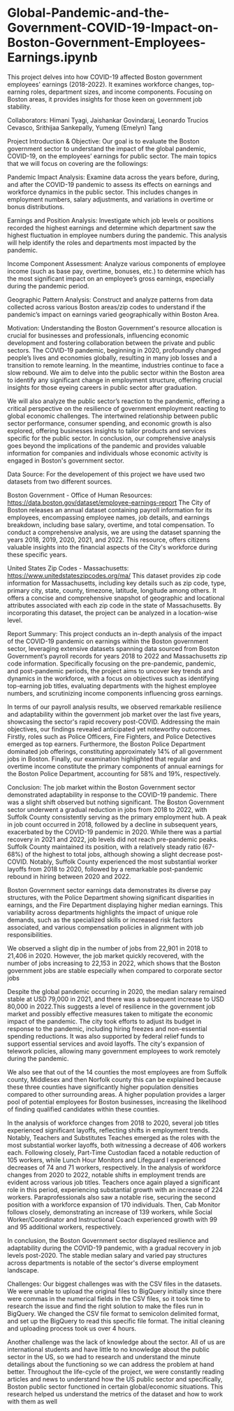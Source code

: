 # Global-Pandemic-and-the-Government-COVID-19-Impact-on-Boston-Government-Employees-Earnings.ipynb
This project delves into how COVID-19 affected Boston government employees' earnings (2018-2022). It examines workforce changes, top-earning roles, department sizes, and income components. Focusing on Boston areas, it provides insights for those keen on government job stability.


Collaborators: Himani Tyagi, Jaishankar Govindaraj, Leonardo Trucios Cevasco, Srithijaa Sankepally, Yumeng (Emelyn) Tang

Project Introduction & Objective: Our goal is to evaluate the Boston government sector to understand the impact of the global pandemic, COVID-19, on the employees’ earnings for public sector. The main topics that we will focus on covering are the followings:

Pandemic Impact Analysis: Examine data across the years before, during, and after the COVID-19 pandemic to assess its effects on earnings and workforce dynamics in the public sector. This includes changes in employment numbers, salary adjustments, and variations in overtime or bonus distributions.

Earnings and Position Analysis: Investigate which job levels or positions recorded the highest earnings and determine which department saw the highest fluctuation in employee numbers during the pandemic. This analysis will help identify the roles and departments most impacted by the pandemic.

Income Component Assessment: Analyze various components of employee income (such as base pay, overtime, bonuses, etc.) to determine which has the most significant impact on an employee’s gross earnings, especially during the pandemic period.

Geographic Pattern Analysis: Construct and analyze patterns from data collected across various Boston areas/zip codes to understand if the pandemic’s impact on earnings varied geographically within Boston Area.

Motivation: Understanding the Boston Government's resource allocation is crucial for businesses and professionals, influencing economic development and fostering collaboration between the private and public sectors. The COVID-19 pandemic, beginning in 2020, profoundly changed people’s lives and economies globally, resulting in many job losses and a transition to remote learning. In the meantime, industries continue to face a slow rebound. We aim to delve into the public sector within the Boston area to identify any significant change in employment structure, offering crucial insights for those eyeing careers in public sector after graduation.

We will also analyze the public sector’s reaction to the pandemic, offering a critical perspective on the resilience of government employment reacting to global economic challenges. The intertwined relationship between public sector performance, consumer spending, and economic growth is also explored, offering businesses insights to tailor products and services specific for the public sector. In conclusion, our comprehensive analysis goes beyond the implications of the pandemic and provides valuable information for companies and individuals whose economic activity is engaged in Boston's government sector.

Data Source: For the developement of this project we have used two datasets from two different sources.

Boston Government - Office of Human Resources: https://data.boston.gov/dataset/employee-earnings-report
The City of Boston releases an annual dataset containing payroll information for its employees, encompassing employee names, job details, and earnings breakdown, including base salary, overtime, and total compensation. To conduct a comprehensive analysis, we are using the dataset spanning the years 2018, 2019, 2020, 2021, and 2022. This resource, offers citizens valuable insights into the financial aspects of the City's workforce during these specific years.

United States Zip Codes - Massachusetts: https://www.unitedstateszipcodes.org/ma/
This dataset provides zip code information for Massachusetts, including key details such as zip code, type, primary city, state, county, timezone, latitude, longitude among others. It offers a concise and comprehensive snapshot of geographic and locational attributes associated with each zip code in the state of Massachusetts. By incorporating this dataset, the project can be analyzed in a location-wise level.

Report Summary: This project conducts an in-depth analysis of the impact of the COVID-19 pandemic on earnings within the Boston government sector, leveraging extensive datasets spanning data sourced from Boston Government’s payroll records for years 2018 to 2022 and Massachusetts zip code information. Specifically focusing on the pre-pandemic, pandemic, and post-pandemic periods, the project aims to uncover key trends and dynamics in the workforce, with a focus on objectives such as identifying top-earning job titles, evaluating departments with the highest employee numbers, and scrutinizing income components influencing gross earnings.

In terms of our payroll analysis results, we observed remarkable resilience and adaptability within the government job market over the last five years, showcasing the sector's rapid recovery post-COVID. Addressing the main objectives, our findings revealed anticipated yet noteworthy outcomes. Firstly, roles such as Police Officers, Fire Fighters, and Police Detectives emerged as top earners. Furthermore, the Boston Police Department dominated job offerings, constituting approximately 14% of all government jobs in Boston. Finally, our examination highlighted that regular and overtime income constitute the primary components of annual earnings for the Boston Police Department, accounting for 58% and 19%, respectively.

Conclusion:
The job market within the Boston Government sector demonstrated adaptability in response to the COVID-19 pandemic. There was a slight shift observed but nothing significant. The Boston Government sector underwent a gradual reduction in jobs from 2018 to 2022, with Suffolk County consistently serving as the primary employment hub. A peak in job count occurred in 2018, followed by a decline in subsequent years, exacerbated by the COVID-19 pandemic in 2020. While there was a partial recovery in 2021 and 2022, job levels did not reach pre-pandemic peaks. Suffolk County maintained its position, with a relatively steady ratio (67-68%) of the highest to total jobs, although showing a slight decrease post-COVID. Notably, Suffolk County experienced the most substantial worker layoffs from 2018 to 2020, followed by a remarkable post-pandemic rebound in hiring between 2020 and 2022.

Boston Government sector earnings data demonstrates its diverse pay structures, with the Police Department showing significant disparities in earnings, and the Fire Department displaying higher median earnings. This variability across departments highlights the impact of unique role demands, such as the specialized skills or increased risk factors associated, and various compensation policies in alignment with job responsibilities.

We observed a slight dip in the number of jobs from 22,901 in 2018 to 21,406 in 2020. However, the job market quickly recovered, with the number of jobs increasing to 22,153 in 2022, which shows that the Boston government jobs are stable especially when compared to corporate sector jobs

Despite the global pandemic occurring in 2020, the median salary remained stable at USD 79,000 in 2021, and there was a subsequent increase to USD 80,000 in 2022.This suggests a level of resilience in the government job market and possibly effective measures taken to mitigate the economic impact of the pandemic. The city took efforts to adjust its budget in response to the pandemic, including hiring freezes and non-essential spending reductions. It was also supported by federal relief funds to support essential services and avoid layoffs. The city's expansion of telework policies, allowing many government employees to work remotely during the pandemic.

We also see that out of the 14 counties the most employees are from Suffolk county, Middlesex and then Norfolk county this can be explained because these three counties have significantly higher population densities compared to other surrounding areas. A higher population provides a larger pool of potential employees for Boston businesses, increasing the likelihood of finding qualified candidates within these counties.

In the analysis of workforce changes from 2018 to 2020, several job titles experienced significant layoffs, reflecting shifts in employment trends. Notably, Teachers and Substitutes Teaches emerged as the roles with the most substantial worker layoffs, both witnessing a decrease of 406 workers each. Following closely, Part-Time Custodian faced a notable reduction of 105 workers, while Lunch Hour Monitors and Lifeguard I experienced decreases of 74 and 71 workers, respectively. In the analysis of workforce changes from 2020 to 2022, notable shifts in employment trends are evident across various job titles. Teachers once again played a significant role in this period, experiencing substantial growth with an increase of 224 workers. Paraprofessionals also saw a notable rise, securing the second position with a workforce expansion of 170 individuals. Then, Cab Monitor follows closely, demonstrating an increase of 139 workers, while Social Worker/Coordinator and Instructional Coach experienced growth with 99 and 95 additional workers, respectively.

In conclusion, the Boston Government sector displayed resilience and adaptability during the COVID-19 pandemic, with a gradual recovery in job levels post-2020. The stable median salary and varied pay structures across departments is notable of the sector's diverse employment landscape.


Challenges:
Our biggest challenges was with the CSV files in the datasets. We were unable to upload the original files to BigQuery initially since there were commas in the numerical fields in the CSV files, so it took time to research the issue and find the right solution to make the files run in BigQuery. We changed the CSV file format to semicolon delimited format, and set up the BigQuery to read this specific file format. The initial cleaning and uploading process took us over 4 hours.

Another challenge was the lack of knowledge about the sector. All of us are international students and have little to no knowledge about the public sector in the US, so we had to research and understand the minute detailings about the functioning so we can address the problem at hand better. Throughout the life-cycle of the project, we were constantly reading articles and news to understand how the US public sector and specifically, Boston public sector functioned in certain global/economic situations. This research helped us understand the metrics of the dataset and how to work with them as well
